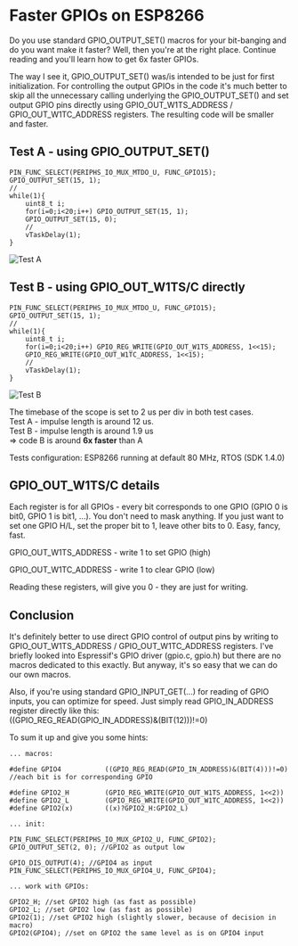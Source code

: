 # Faster GPIOs on ESP8266

Do you use standard GPIO_OUTPUT_SET() macros for your bit-banging and do you want make it faster? Well, then you're at the right place. Continue reading and you'll learn how to get 6x faster GPIOs.

The way I see it, GPIO_OUTPUT_SET() was/is intended to be just for first initialization.
For controlling the output GPIOs in the code it's much better to skip all the unnecessary calling underlying the GPIO_OUTPUT_SET() and set output GPIO pins directly using GPIO_OUT_W1TS_ADDRESS / GPIO_OUT_W1TC_ADDRESS registers. The resulting code will be smaller and faster.

## Test A - using GPIO_OUTPUT_SET()

    PIN_FUNC_SELECT(PERIPHS_IO_MUX_MTDO_U, FUNC_GPIO15);
    GPIO_OUTPUT_SET(15, 1);
    //
    while(1){
        uint8_t i;
        for(i=0;i<20;i++) GPIO_OUTPUT_SET(15, 1);
        GPIO_OUTPUT_SET(15, 0);
        //
        vTaskDelay(1);
    }

![Test A](https://raw.githubusercontent.com/wdim0/esp8266_direct_gpio/master/test_A.jpg)

## Test B - using GPIO_OUT_W1TS/C directly

    PIN_FUNC_SELECT(PERIPHS_IO_MUX_MTDO_U, FUNC_GPIO15);
    GPIO_OUTPUT_SET(15, 1);
    //
    while(1){
        uint8_t i;
        for(i=0;i<20;i++) GPIO_REG_WRITE(GPIO_OUT_W1TS_ADDRESS, 1<<15);
        GPIO_REG_WRITE(GPIO_OUT_W1TC_ADDRESS, 1<<15);
        //
        vTaskDelay(1);
    }

![Test B](https://raw.githubusercontent.com/wdim0/esp8266_direct_gpio/master/test_B.jpg)

The timebase of the scope is set to 2 us per div in both test cases.<br />
Test A - impulse length is around 12 us.<br />
Test B - impulse length is around 1.9 us<br />
=> code B is around <b>6x faster</b> than A

Tests configuration: ESP8266 running at default 80 MHz, RTOS (SDK 1.4.0)
	
## GPIO_OUT_W1TS/C details

Each register is for all GPIOs - every bit corresponds to one GPIO (GPIO 0 is bit0, GPIO 1 is bit1, ...). You don't need to mask anything. If you just want to set one GPIO H/L, set the proper bit to 1, leave other bits to 0. Easy, fancy, fast.

GPIO_OUT_W1TS_ADDRESS - write 1 to set GPIO (high)

GPIO_OUT_W1TC_ADDRESS - write 1 to clear GPIO (low)

Reading these registers, will give you 0 - they are just for writing.

## Conclusion

It's definitely better to use direct GPIO control of output pins by writing to GPIO_OUT_W1TS_ADDRESS / GPIO_OUT_W1TC_ADDRESS registers. I've briefly looked into Espressif's GPIO driver (gpio.c, gpio.h) but there are no macros dedicated to this exactly. But anyway, it's so easy that we can do our own macros.

Also, if you're using standard GPIO_INPUT_GET(...) for reading of GPIO inputs, you can optimize for speed. Just simply read GPIO_IN_ADDRESS register directly like this:<br />
((GPIO_REG_READ(GPIO_IN_ADDRESS)&(BIT(12)))!=0)

To sum it up and give you some hints:

    ... macros:

    #define GPIO4           ((GPIO_REG_READ(GPIO_IN_ADDRESS)&(BIT(4)))!=0) //each bit is for corresponding GPIO
    
    #define GPIO2_H         (GPIO_REG_WRITE(GPIO_OUT_W1TS_ADDRESS, 1<<2))
    #define GPIO2_L         (GPIO_REG_WRITE(GPIO_OUT_W1TC_ADDRESS, 1<<2))
    #define GPIO2(x)        ((x)?GPIO2_H:GPIO2_L)
    
    ... init:
    
    PIN_FUNC_SELECT(PERIPHS_IO_MUX_GPIO2_U, FUNC_GPIO2);
    GPIO_OUTPUT_SET(2, 0); //GPIO2 as output low
    
    GPIO_DIS_OUTPUT(4); //GPIO4 as input
    PIN_FUNC_SELECT(PERIPHS_IO_MUX_GPIO4_U, FUNC_GPIO4);
    
    ... work with GPIOs:
    
    GPIO2_H; //set GPIO2 high (as fast as possible)
    GPIO2_L; //set GPIO2 low (as fast as possible)
    GPIO2(1); //set GPIO2 high (slightly slower, because of decision in macro)
    GPIO2(GPIO4); //set on GPIO2 the same level as is on GPIO4 input
